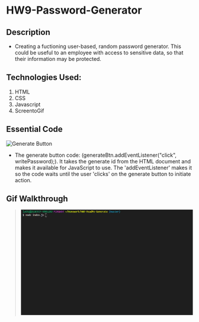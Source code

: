 # HW9-Password-Generator

## Description

- Creating a fuctioning user-based, random password generator. This could be useful to an employee with access to sensitive data, so that their information may be protected. 

## Technologies Used:

1. HTML
2. CSS
3. Javascript
4. ScreentoGif

## Essential Code

![Generate Button](./Assets/GenerateBtn.jpg)

- The generate button code: (generateBtn.addEventListener("click", writePassword);). It takes the generate id from the HTML document and makes it available for JavaScript to use. The 'addEventListener' makes it so the code waits until the user 'clicks' on the generate button to initiate action.

## Gif Walkthrough

> ![Gif Walkthrough](./utils/imgs/nodeGif.gif)